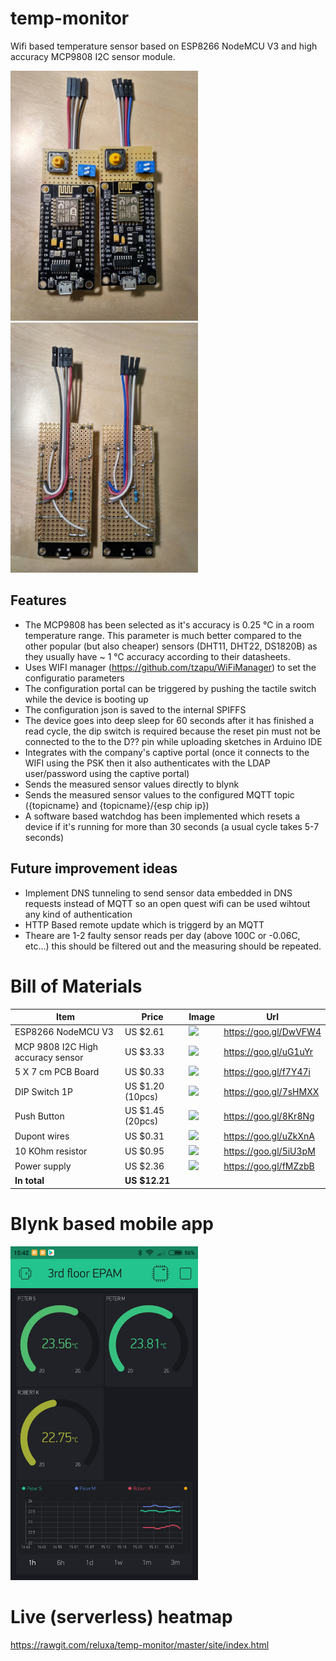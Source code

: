 # temp-monitor
Wifi based temperature sensor based on ESP8266 NodeMCU V3 and high accuracy MCP9808 I2C sensor module.

<img src="site/IMG_20170612_232044_HDR.jpg?raw=true" width="300">
<img src="site/IMG_20170612_232103_HDR.jpg?raw=true" width="300">

## Features

* The MCP9808 has been selected as it's accuracy is 0.25 ℃ in a room temperature range. This parameter is much better compared to  the other popular (but also cheaper) sensors (DHT11, DHT22, DS1820B) as they usually have ~ 1 ℃ accuracy according to their datasheets.
* Uses WIFI manager (https://github.com/tzapu/WiFiManager) to set the configuratio parameters
* The configuration portal can be triggered by pushing the tactile switch while the device is booting up
* The configuration json is saved to the internal SPIFFS
* The device goes into deep sleep for 60 seconds after it has finished a read cycle, the dip switch is required because the reset pin must not be connected to the to the D?? pin while uploading sketches in Arduino IDE 
* Integrates with the company's captive portal (once it connects to the WIFI using the PSK then it also authenticates with the LDAP user/password using the captive portal)
* Sends the measured sensor values directly to blynk
* Sends the measured sensor values to the configured MQTT topic ({topicname} and {topicname}/{esp chip ip})
* A software based watchdog has been implemented which resets a device if it's running for more than 30 seconds (a usual cycle takes 5-7 seconds)  

## Future improvement ideas 
* Implement DNS tunneling to send sensor data embedded in DNS requests instead of MQTT so an open quest wifi can be used wihtout any kind of authentication  
* HTTP Based remote update which is triggerd by an MQTT
* Theare are 1-2 faulty sensor reads per day (above 100C or -0.06C, etc...) this should be filtered out and the measuring should be repeated.

# Bill of Materials

Item | Price | Image | Url
-----|-------|-------------|----
ESP8266 NodeMCU V3| US $2.61 |<img src="https://img3.banggood.com/thumb/view/oaupload/banggood/images/6B/97/3cda1ef7-adef-92d8-f26b-9c047864b814.jpg" width="200">| https://goo.gl/DwVFW4
MCP 9808 I2C High accuracy sensor | US $3.33 | <img src="https://ae01.alicdn.com/kf/HTB1D1GeSFXXXXcQXFXXq6xXFXXXM/MCP9808-High-Accuracy-I2C-IIC-Temperature-Sensor-Breakout-Board.jpg_640x640.jpg)" width="200"> | https://goo.gl/uG1uYr
5 X 7 cm PCB Board | US $0.33 | <img src="https://ae01.alicdn.com/kf/HTB1g0JqRXXXXXaDaFXXq6xXFXXXK/Hot-1Pcs-5-7-PCB-5x7-PCB-5cm-7cm-DIY-Prototype-Paper-PCB-Universal-Board-yellow.jpg_640x640.jpg" width="200"> | https://goo.gl/f7Y47i
DIP Switch 1P | US $1.20 (10pcs)| <img src="https://ae01.alicdn.com/kf/HTB1qLLJHXXXXXb_aXXXq6xXFXXXd/201112132/HTB1qLLJHXXXXXb_aXXXq6xXFXXXd.jpg" width="200"> | https://goo.gl/7sHMXX
Push Button | US $1.45 (20pcs)| <img src="https://ae01.alicdn.com/kf/HTB1j94iLXXXXXc7XVXXq6xXFXXXJ/20PCS-LOT-12x12x7-3-mm-Tactile-Switches-Yellow-Square-Push-Button-Tact-Switch-12-12-7.jpg_640x640.jpg" width="200"> | https://goo.gl/8Kr8Ng
Dupont wires | US $0.31 | <img src="https://ae01.alicdn.com/kf/HTB1junGPXXXXXb1XpXXq6xXFXXXU/1lot-40pcs-10cm-2-54mm-1pin-1p-1p-female-to-female-jumper-wire-Dupont-cable-for.jpg_640x640.jpg" width="200"> | https://goo.gl/uZkXnA 
10 KOhm resistor | US $0.95 | <img src="https://ae01.alicdn.com/kf/HTB1eDD1LXXXXXcuaXXXq6xXFXXXO/50pcs-1W-Metal-Film-Resistor-10K-ohm-1-RoHS-Lead-Free-DIY-KIT-PARTS-resistor.jpg_640x640.jpg" width="200"> | https://goo.gl/5iU3pM
Power supply | US $2.36 | <img src="https://ae01.alicdn.com/kf/HTB1eEJjIpXXXXcoXFXXq6xXFXXXL/Micro-USB-Travel-Home-Charger-Adapter-With-Cable-For-Phone-Samsung-HTC-Universal-EU-US-Plug.jpg" width="200"> | https://goo.gl/fMZzbB
**In total** | **US $12.21** |

# Blynk based mobile app
<img src="site/Screenshot_2017-09-02-15-42-20-619_cc.blynk.png" width="300">

# Live (serverless) heatmap 
https://rawgit.com/reluxa/temp-monitor/master/site/index.html

